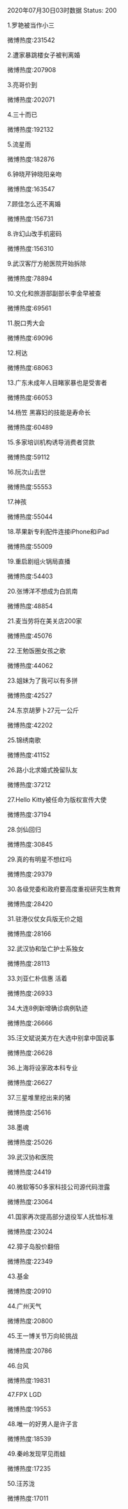 2020年07月30日03时数据
Status: 200

1.罗艳被当作小三

微博热度:231542

2.遭家暴跳楼女子被判离婚

微博热度:207908

3.亮哥价到

微博热度:202071

4.三十而已

微博热度:192132

5.流星雨

微博热度:182876

6.钟晓芹钟晓阳亲吻

微博热度:163547

7.顾佳怎么还不离婚

微博热度:156731

8.许幻山改手机密码

微博热度:156310

9.武汉客厅方舱医院开始拆除

微博热度:78894

10.文化和旅游部副部长李金早被查

微博热度:69561

11.脱口秀大会

微博热度:69096

12.柯达

微博热度:68063

13.广东未成年人目睹家暴也是受害者

微博热度:66053

14.杨笠 黑寡妇的技能是寿命长

微博热度:60489

15.多家培训机构诱导消费者贷款

微博热度:59112

16.阮次山去世

微博热度:55553

17.神孩

微博热度:55044

18.苹果新专利配件连接iPhone和iPad

微博热度:55009

19.重启剧组火锅局直播

微博热度:54403

20.张博洋不想成为白凯南

微博热度:48854

21.麦当劳将在美关店200家

微博热度:45076

22.王勉饭圈女孩之歌

微博热度:44062

23.姐妹为了我可以有多拼

微博热度:42527

24.东京胡萝卜27元一公斤

微博热度:42202

25.锦绣南歌

微博热度:41152

26.路小北求婚式挽留队友

微博热度:37212

27.Hello Kitty被任命为版权宣传大使

微博热度:37194

28.剑仙回归

微博热度:30845

29.真的有明星不想红吗

微博热度:29379

30.各级党委和政府要高度重视研究生教育

微博热度:28420

31.驻港仪仗女兵版无价之姐

微博热度:28166

32.武汉协和坠亡护士系独女

微博热度:28113

33.刘亚仁朴信惠 活着

微博热度:26933

34.大连8例新增确诊病例轨迹

微博热度:26666

35.汪文斌说美方在大选中别拿中国说事

微博热度:26628

36.上海将设家政本科专业

微博热度:26627

37.三星堆里挖出来的猪

微博热度:25616

38.墨魂

微博热度:25026

39.武汉协和医院

微博热度:24419

40.微软等50多家科技公司源代码泄露

微博热度:23064

41.国家再次提高部分退役军人抚恤标准

微博热度:23024

42.獐子岛股价翻倍

微博热度:22349

43.基金

微博热度:20910

44.广州天气

微博热度:20800

45.王一博关节万向轮挑战

微博热度:20786

46.台风

微博热度:19831

47.FPX LGD

微博热度:19553

48.唯一的好男人是许子言

微博热度:18539

49.秦岭发现罕见雨蛙

微博热度:17235

50.汪苏泷

微博热度:17011

